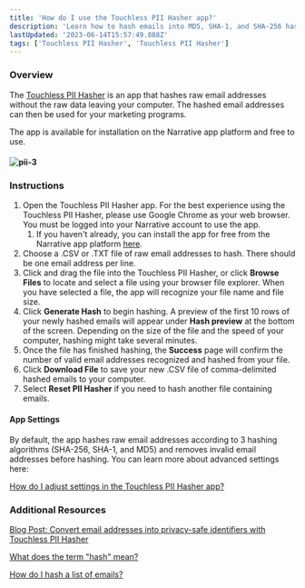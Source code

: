 ```yaml
---
title: 'How do I use the Touchless PII Hasher app?'
description: 'Learn how to hash emails into MD5, SHA-1, and SHA-256 hashed emails using our email hash generator, the Touchless PII Hasher.'
lastUpdated: '2023-06-14T15:57:49.888Z'
tags: ['Touchless PII Hasher', 'Touchless PII Hasher']
---
```

### Overview

The [Touchless PII Hasher](https://app.narrative.io/app/touchless-pii-hasher) is an app that hashes raw email addresses without the raw data leaving your computer. The hashed email addresses can then be used for your marketing programs.

The app is available for installation on the Narrative app platform and free to use.

#### ![pii-3](https://solutions.narrative.io/hubfs/pii-3.gif)

### Instructions

1.  Open the Touchless PII Hasher app. For the best experience using the Touchless PII Hasher, please use Google Chrome as your web browser. You must be logged into your Narrative account to use the app.
    1.  If you haven't already, you can install the app for free from the Narrative app platform [here](https://app.narrative.io/app/touchless-pii-hasher).
2.  Choose a .CSV or .TXT file of raw email addresses to hash. There should be one email address per line.
3.  Click and drag the file into the Touchless PII Hasher, or click **Browse Files** to locate and select a file using your browser file explorer. When you have selected a file, the app will recognize your file name and file size.
4.  Click **Generate Hash** to begin hashing. A preview of the first 10 rows of your newly hashed emails will appear under **Hash preview** at the bottom of the screen. Depending on the size of the file and the speed of your computer, hashing might take several minutes.
5.  Once the file has finished hashing, the **Success** page will confirm the number of valid email addresses recognized and hashed from your file.
6.  Click **Download File** to save your new .CSV file of comma-delimited hashed emails to your computer.
7.  Select **Reset PII Hasher** if you need to hash another file containing emails.

#### App Settings

By default, the app hashes raw email addresses according to 3 hashing algorithms (SHA-256, SHA-1, and MD5) and removes invalid email addresses before hashing. You can learn more about advanced settings here:

[How do I adjust settings in the Touchless PII Hasher app?](https://kb.narrative.io/how-do-i-adjust-settings-in-the-touchless-pii-hasher-app)

### Additional Resources

[Blog Post: Convert email addresses into privacy-safe identifiers with Touchless PII Hasher](/blog/touchless-pii-hasher)

[What does the term "hash" mean?](https://kb.narrative.io/what-is-hashing)

[How do I hash a list of emails?](https://kb.narrative.io/how-do-i-hash-an-email-mac-os)
